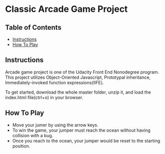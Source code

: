 # Classic Arcade Game Project

## Table of Contents

- [Instructions](#instructions)
- [How To Play](#HowToPlay)

## Instructions

Arcade game project is one of the Udacity Front End Nonodegree program. This project utilizes Object-Oriented Javascript, Prototypal inheritance, Immediately-invoked function expressions(IIFE).

To get started, download the whole master folder, unzip it, and load the index.html file(ctrl+o) in your browser.

## How To Play

-   Move your jumer by using the arrow keys. 
-   To win the game, your jumper must reach the ocean without having collision with a bug.
-   Once you reach to the ocean, your jumper would be reset to the starting position.



